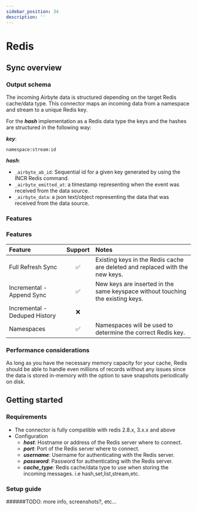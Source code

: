 ```yaml
---
sidebar_position: 34
description: ''
---
```


# Redis

## Sync overview

### Output schema

The incoming Airbyte data is structured depending on the target Redis cache/data type.
This connector maps an incoming data from a namespace and stream to a unique Redis key.

For the **_hash_** implementation as a Redis data type the keys and the hashes are structured in the following way:

**_key_**:

    namespace:stream:id
    
**_hash_**:

* `_airbyte_ab_id`: Sequential id for a given key generated by using the INCR Redis command.
* `_airbyte_emitted_at`: a timestamp representing when the event was received from the data source.
* `_airbyte_data`: a json text/object representing the data that was received from the data source.


### Features

### Features

| Feature                       | Support| Notes                                                                             |
| :-----------------------------| :-----:| :---------------------------------------------------------------------------------|
| Full Refresh Sync             | ✅     |  Existing keys in the Redis cache are deleted and replaced with the new keys.     |
| Incremental - Append Sync     | ✅     |  New keys are inserted in the same keyspace without touching the existing keys.   |
| Incremental - Deduped History | ❌     |                                                                                   |
| Namespaces                    | ✅     | Namespaces will be used to determine the correct Redis key.                       |


### Performance considerations

As long as you have the necessary memory capacity for your cache, Redis should be able to handle even millions of records without any issues since the data is stored in-memory with the option to 
save snapshots periodically on disk.

## Getting started

### Requirements

* The connector is fully compatible with redis 2.8.x, 3.x.x and above
* Configuration
    * **_host_**: Hostname or address of the Redis server where to connect.
    * **_port_**: Port of the Redis server where to connect.
    * **_username_**: Username for authenticating with the Redis server.
    * **_password_**: Password for authenticating with the Redis server.
    * **_cache_type_**: Redis cache/data type to use when storing the incoming messages. i.e hash,set,list,stream,etc.

### Setup guide

######TODO: more info, screenshots?, etc...